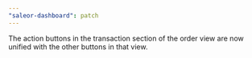 ```yaml
---
"saleor-dashboard": patch
---
```


The action buttons in the transaction section of the order view are now unified with the other buttons in that view.
